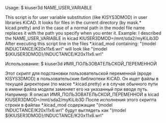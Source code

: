 Usage:
$ kiuser3d NAME_USER_VARIABLE

This script is for user variable substitution (like KISYS3DMOD)
in user libraries KiCAD. It looks for files in the current directory
(by mask.* kicad.pretty) and in the case of a normal path in the model file name
replaces it with the path you specify when you enter it.
Example:
I described the NAME_USER_VARIABLE in kicad
   KIUSER3DMOD=/mnt/sda2/myKiLib3D
After executing this script line in the files *.kicad_mod containing:
   "(model INDUCTANCE/K20x11x6.wrl"
will look like
   "(model ${KIUSER3DMOD}/INDUCTANCE/K20x11x6.wrl"

Использование:
$ kiuser3d ИМЯ_ПОЛЬЗОВАТЕЛЬСКОЙ_ПЕРЕМЕННОЙ

Этот скрипт для подстановки пользовательской переменной (вроде KISYS3DMOD)
в пользовательские библиотеки KiCAD. Он ищет файлы в текущей директории
(по маске *.kicad.pretty) и в случае обычного пути в имени файла модели
заменяет его на указанный при вводе путь.
Например: 
Я описал ИМЯ_ПОЛЬЗОВАТЕЛЬСКОЙ_ПЕРЕМЕННОЙ в kicad
   KIUSER3DMOD=/mnt/sda2/myKiLib3D
После исполнения этого скрипта строки в файлах *.kicad_mod содержащие
   "(model INDUCTANCE/K20x11x6.wrl"
будут выглядеть как
   "(model ${KIUSER3DMOD}/INDUCTANCE/K20x11x6.wrl"
